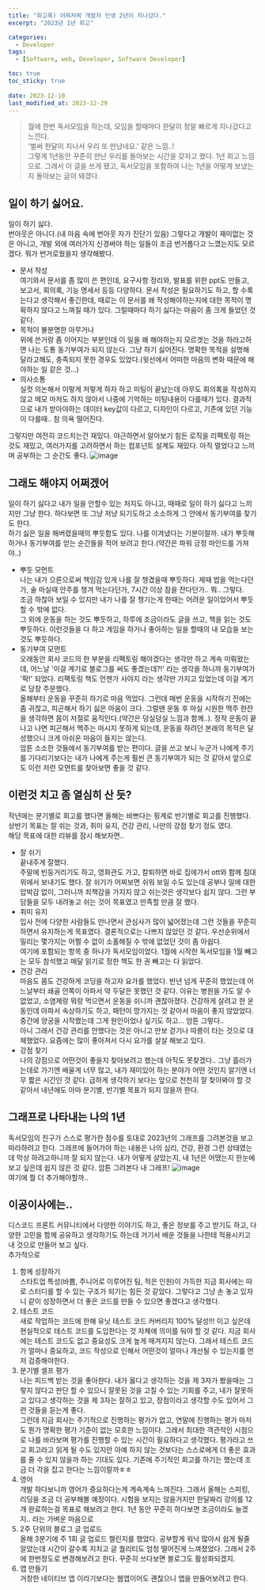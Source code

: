 ```yaml
---
title: "회고록) 어찌저찌 개발자 인생 2년이 지나갔다."
excerpt: "2023년 1년 회고"

categories:
  - Developer
tags:
  - [Software, web, Developer, Software Developer]

toc: true
toc_sticky: true
 
date: 2023-12-10
last_modified_at: 2023-12-29
---
```


>월에 한번 독서모임을 하는데, 모임을 할때마다 한달이 정말 빠르게 지나갔다고 느낀다.      
  '벌써 한달이 지나서 우리 또 만났네요.' 같은 느낌..!     
  그렇게 1년동안 꾸준히 만난 우리를 돌아보는 시간을 갖자고 했다. 1년 회고 느낌으로. 그래서 이 글을 쓰게 됐고, 독서모임을 포함하여 나는 1년을 어떻게 보냈는지 돌아보는 글이 돼겠다.

## 일이 하기 싫어요.
일이 하기 싫다.    
번아웃은 아니다.(내 마음 속에 번아웃 자가 진단기 있음) 그렇다고 개발이 재미없는 것은 아니고, 개발 외에 여러가지 신경써야 하는 일들이 조금 번거롭다고 느꼈는지도 모르겠다. 뭐가 번거로웠을지 생각해봤다.
- 문서 작성    
    여기와서 문서를 좀 많이 쓴 편인데, 요구사항 정리와, 발표를 위한 ppt도 만들고, 보고서, 회의록, 기능 명세서 등등 다양하다. 문서 작성은 필요하기도 하고, 할 수록 는다고 생각해서 좋긴한데, 때로는 이 문서를 왜 작성해야하는지에 대한 목적이 명확하지 않다고 느껴질 때가 있다. 그럴때마다 하기 싫다는 마음이 좀 크게 들었던 것 같다.
- 목적이 불분명한 아무거나    
    위에 쓴거랑 좀 이어지는 부분인데 이 일을 왜 해야하는지 모르겟는 것을 하라고하면 나는 도통 동기부여가 되지 않는다. 그냥 하기 싫어진다. 명확한 목적을 설명해 달라고해도, 충족되지 못한 경우도 있었다.(윗선에서 어떠한 마음의 변화 때문에 해야하는 일 같은 것...)
- 의사소통     
    실컷 의논해서 이렇게 저렇게 하자 하고 미팅이 끝났는데 아무도 회의록을 작성하지 않고 메모 마저도 하지 않아서 나중에 기억하는 미팅내용이 다를때가 있다. 결과적으로 내가 받아야하는 데이터 key값이 다르고, 디자인이 다르고, 기존에 있던 기능이 다를때.. 참 의욕 떨어진다.

그렇지만 여전히 코드치는건 재밌다. 야근하면서 알아보기 힘든 로직을 리팩토링 하는 것도 재밌고, 여러가지를 고려하면서 하는 컴포넌트 설계도 재밌다. 아직 멀었다고 느끼며 공부하는 그 순간도 좋다.
![image](https://github.com/sunmerrr/sunmerrr.github.io/assets/65106740/e691f86b-9238-483c-956e-dca63e57bca6)

## 그래도 해야지 어쩌겠어
일이 하기 싫다고 내가 일을 안할수 있는 처지도 아니고, 때때로 일이 하기 싫다고 느끼지만 그냥 한다. 하다보면 또 그냥 저냥 되기도하고 소소하게 그 안에서 동기부여를 찾기도 한다.    
하기 싫은 일을 해버렸을때의 뿌듯함도 있다. 나를 이겨냈다는 기분이랄까. 내가 뿌듯해하거나 동기부여를 얻는 순간들을 적어 보려고 한다.(약간은 파워 긍정 마인드를 가져야..)
- 뿌듯 모먼트     
    나는 내가 으른으로써 책임감 있게 나를 잘 챙겼을때 뿌듯하다. 제때 밥을 먹는다던가, 술 마실때 안주를 챙겨 먹는다던가, 7시간 이상 잠을 잔다던가.. 뭐.. 그렇다.    
    조금 하찮아 보일 수 있지만 내가 나를 잘 챙기는게 한때는 어려운 일이었어서 뿌듯할 수 밖에 없다.    
    그 외에 운동을 하는 것도 뿌듯하고, 하루에 조금이라도 글을 쓰고, 책을 읽는 것도 뿌듯하다. 이런것들을 다 하고 게임을 하거나 좋아하는 일을 할때의 내 모습을 보는것도 뿌듯하다.
- 동기부여 모먼트    
    오래동안 회사 코드의 한 부분을 리팩토링 해야겠다는 생각만 하고 계속 미뤄왔는데, 어느날 '이걸 계기로 블로그를 써도 좋겠는데?!' 라는 생각을 하니까 동기부여가 '팍!' 되었다. 리팩토링 책도 언젠가 사야지 라는 생각만 가지고 있었는데 이걸 계기로 당장 주문했다.    
    올해부터 운동을 꾸준히 하기로 마음 먹었다. 그런데 매번 운동을 시작하기 전에는 좀 귀찮고, 피곤해서 하기 싫은 마음이 크다. 그럴땐 운동 후 마실 시원한 맥주 한잔을 생각하면 몸이 저절로 움직인다.(약간은 덩실덩실 느낌과 함께..). 정작 운동이 끝나고 나면 피곤해서 맥주는 마시지 못하게 되는데, 운동을 하려던 본래의 목적은 달성했으니 크게 아쉬운 마음이 들지는 않는다.    
    암튼 소소한 것들에서 동기부여를 받는 편이다. 글을 쓰고 보니 누군가 나에게 주기를 기다리기보다는 내가 나에게 주는게 훨씬 큰 동기부여가 되는 것 같아서 앞으로도 이런 저런 모먼트를 찾아보면 좋을 것 같다.

## 이런것 치고 좀 열심히 산 듯?
작년에는 분기별로 회고를 했다면 올해는 바쁘다는 핑계로 반기별로 회고를 진행했다. 상반기 목표는 잘 쉬는 것과, 취미 유지, 건강 관리, 나만의 강점 찾기 정도 였다.    
해당 목표에 대한 리뷰를 잠시 해보자면..     
- 잘 쉬기    
    끝내주게 잘했다.     
    주말에 빈둥거리기도 하고, 영화관도 가고, 칼퇴하면 바로 집에가서 ott와 함께 침대위에서 보내기도 했다. 잘 쉬기가 어찌보면 쉬워 보일 수도 있는데 공부나 일에 대한 압박감 없이, 그러니까 죄책감을 가지지 않고 쉬는것은 생각보다 쉽지 않다. 그런 부담들을 모두 내려놓고 쉬는 것이 목표였고 만족할 만큼 잘 했다.
- 취미 유지    
    입사 전에 다양한 사람들도 만나면서 관심사가 많이 넓어졌는데 그런 것들을 꾸준히하면서 유지하는게 목표였다. 결론적으로는 나쁘지 않았던 것 같다. 우선순위에서 밀리는 몇가지는 어쩔 수 없이 소홀해질 수 밖에 없었던 것이 좀 아쉽다.    
    여기에 포함되는 항목 중 하나가 독서모임이었다. 1월에 시작한 독서모임을 1월 빼고는 모두 참석했고 매달 읽기로 정한 책도 한 권 빼고는 다 읽었다. 
- 건강 관리    
    마음도 몸도 건강하게 코딩을 하고자 요가를 했었다. 반년 넘게 꾸준히 했었는데 어느날부터 쇄골 안쪽이 아파서 약 두달은 못했던 것 같다. 이유는 병원을 가도 알 수 없었고, 소염제랑 뭐랑 먹으면서 운동을 쉬니까 괜찮아졌다. 건강하게 살려고 한 운동인데 아파서 속상하기도 하고, 패턴이 망가지는 것 같아서 마음이 좋지 않았었다. 중간에 양궁을 시작했는데 그게 원인이었나 싶기도 하고... 암튼 그렇다..     
    아니 그래서 건강 관리를 안했다는 것은 아니고 만보 걷기나 따릉이 타는 것으로 대체했었다. 요즘에는 많이 좋아져서 다시 요가를 살살 해보고 있다.
- 강점 찾기    
    나의 강점으로 어떤것이 좋을지 찾아보려고 했는데 아직도 못찾겠다.. 그냥 흘러가는데로 가기엔 배울게 너무 많고, 내가 재미있어 하는 분야가 어떤 것인지 알기엔 너무 짧은 시간인 것 같다. 급하게 생각하기 보다는 앞으로 천천히 잘 찾아봐야 할 것 같아서 내년에도 아마  분기별, 반기별 목표가 되지 않을까 한다.

## 그래프로 나타내는 나의 1년
독서모임의 친구가 스스로 평가한 점수를 토대로 2023년의 그래프를 그려본것을 보고 따라하려고 한다. 그래프에 들어가야 하는 내용은 나의 심리, 건강, 환경 그런 상태였는데 막상 하려고하니까 잘 되지 않는다. 내가 어떻게 살았는지, 내 1년은 어땠는지 한눈에 보고 싶은데 쉽지 않은 것 같다. 암튼 그려본다 내 그래프!
![image](https://github.com/sunmerrr/sunmerrr.github.io/assets/65106740/4dd4cd18-a611-4c50-be03-af39000e8e82)    
여기에 뭘 더 추가해야할까..

## 이공이사에는..
디스코드 프론트 커뮤니티에서 다양한 이야기도 하고, 좋은 정보를 주고 받기도 하고, 다양한 고민을 함께 공유하고 생각하기도 하는데 거기서 배운 것들을 나한테 적용시키고 내 것으로 만들어 보고 싶다.    
추가적으로 
1. 함께 성장하기     
  스타트업 특성(바쁨, 주니어로 이루어진 팀, 적은 인원)이 가득한 지금 회사에는 따로 스터디를 할 수 있는 구조가 되기는 힘든 것 같았다. 그렇다고 그냥 손 놓고 있자니 같이 성장하면서 더 좋은 코드를 만들 수 있으면 좋겠다고 생각했다.
1. 테스트 코드    
  새로 작업하는 코드에 한해 유닛 테스트 코드 커버리지 100% 달성!!! 이고 싶은데 현실적으로 테스트 코드를 도입한다는 것 자체에 의미를 둬야 할 것 같다. 지금 회사에는 테스트 코드도 없고 중요성도 크게 높게 매겨지지 않는다. 그래서 테스트 코드가 얼마나 중요하고, 코드 작성으로 인해서 어떤것이 얼마나 개선될 수 있는지를 먼저 검증해야한다.
1. 분기별 셀프 평가    
  나는 피드백 받는 것을 좋아한다. 내가 옳다고 생각하는 것을 제 3자가 봤을때는 그렇지 않다고 판단 할 수 있으니 잘못된 것을 고칠 수 있는 기회를 주고, 내가 잘못하고 있다고 생각하는 것을 제 3자는 잘하고 있고, 장점이라고 생각할 수도 있어서 그런 것들을 듣는게 좋다.     
  그런데 지금 회사는 주기적으로 진행하는 평가가 없고, 연말에 진행하는 평가 마저도 뭔가 명확한 평가 기준이 없는 모호한 느낌이다. 그래서 최대한 객관적인 시점으로 나를 바라보며 평가를 진행할 수 있는 시간이 필요하다고 생각했다. 평가라고 쓰고 회고라고 읽게 될 수도 있지만 아예 하지 않는 것보다는 스스로에게 더 좋은 효과를 줄 수 있지 않을까 하는 기대도 있다. 기존에 주기적인 회고를 하기는 했는데 조금 더 각을 잡고 한다는 느낌이랄까ㅎㅎ
1. 영어      
  개발 하다보니까 영어가 중요하다는게 계속계속 느껴진다. 그래서 올해는 스피킹, 리딩을 조금 더 공부해볼 예정이다. 시험을 보지는 않을거지만 한달짜리 강의를 12개 완료하는걸 목표로 해보려고 한다. 1년 동안 꾸준히 하다보면 조금이라도 늘겠지.. 라는 가벼운 마음으로
1. 2주 단위의 블로그 글 업로드    
  올해 3분기에 주 1회 글 업로드 챌린지를 했었다. 공부할게 워낙 많아서 쉽게 될줄 알았는데 시간이 갈수록 지치고 글 퀄리티도 엄청 떨어진게 느껴졌었다. 그래서 2주에 한번정도로 변경해보려고 한다. 꾸준히 쓰다보면 블로그도 활성화되겠지.
1. 앱 만들기    
  거창한 네이티브 앱 이라기보다는 웹앱이어도 괜찮으니 앱을 만들어보려고 한다. 